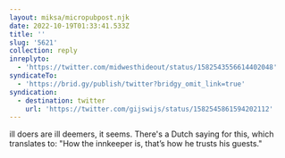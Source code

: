 ```yaml
---
layout: miksa/micropubpost.njk
date: 2022-10-19T01:33:41.533Z
title: ''
slug: '5621'
collection: reply
inreplyto:
  - 'https://twitter.com/midwesthideout/status/1582543556614402048'
syndicateTo:
  - 'https://brid.gy/publish/twitter?bridgy_omit_link=true'
syndication:
  - destination: twitter
    url: 'https://twitter.com/gijswijs/status/1582545861594202112'
---
```

ill doers are ill deemers, it seems. There&#39;s a Dutch saying for this, which translates to: &quot;How the innkeeper is, that’s how he trusts his guests.&quot;

